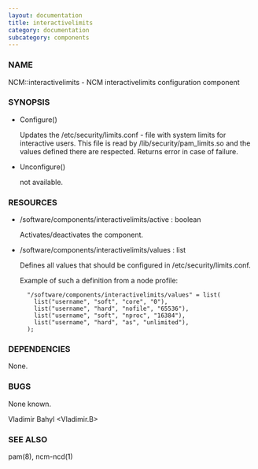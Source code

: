 ```yaml
---
layout: documentation
title: interactivelimits
category: documentation
subcategory: components
---
```

### NAME

NCM::interactivelimits - NCM interactivelimits configuration component

### SYNOPSIS

- Configure()

    Updates the /etc/security/limits.conf - file with system limits
    for interactive users.
    This file is read by /lib/security/pam\_limits.so and the values
    defined there are respected.
    Returns error in case of failure.

- Unconfigure()

    not available.

### RESOURCES

- /software/components/interactivelimits/active : boolean

    Activates/deactivates the component.

- /software/components/interactivelimits/values : list

    Defines all values that should be configured in /etc/security/limits.conf.

    Example of such a definition from a node profile:

        "/software/components/interactivelimits/values" = list(
          list("username", "soft", "core", "0"),
          list("username", "hard", "nofile", "65536"),
          list("username", "soft", "nproc", "16384"),
          list("username", "hard", "as", "unlimited"),
        );

### DEPENDENCIES

None.

### BUGS

None known.

Vladimir Bahyl <Vladimir.B>

### SEE ALSO

pam(8), ncm-ncd(1)
